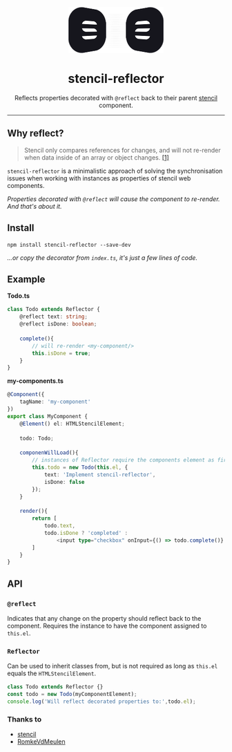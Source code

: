 <p align="center">
  <img src="./logo.png" alt="stencil-reflector" />
</p>
<h1 align="center">
    stencil-reflector
</h1>
<p align="center">
    Reflects properties decorated with <code>@reflect</code> back to their parent <a href="https://stenciljs.com/">stencil</a> component.
</p>

---

## Why reflect?
> Stencil only compares references for changes, and will not re-render when data inside of an array or object changes. [ [1]](https://stenciljs.com/docs/reactive-data)

`stencil-reflector` is a minimalistic approach of solving the synchronisation issues when working with instances as properties of stencil web components.

*Properties decorated with `@reflect` will cause the component to re-render. And that's about it.*

## Install
    npm install stencil-reflector --save-dev
    
*...or copy the decorator from `index.ts`, it's just a few lines of code.*

## Example
**Todo.ts**
```ts
class Todo extends Reflector {
    @reflect text: string;
    @reflect isDone: boolean;
    
    complete(){
        // will re-render <my-component/>
        this.isDone = true;
    }
}
```

**my-components.ts**
```ts
@Component({
    tagName: 'my-component'
})
export class MyComponent {
    @Element() el: HTMLStencilElement;
    
    todo: Todo;
    
    componenWillLoad(){
        // instances of Reflector require the components element as first parameter
        this.todo = new Todo(this.el, {
            text: 'Implement stencil-reflector',
            isDone: false
        });
    }
    
    render(){
        return [
            todo.text,
            todo.isDone ? 'completed' :
                <input type="checkbox" onInput={() => todo.complete()} />
        ]
    }
}
```

## API


### `@reflect`
Indicates that any change on the property should reflect back to the component. Requires the instance to have the component assigned to `this.el`.

### `Reflector`
Can be used to inherit classes from, but is not required as long as `this.el` equals the `HTMLStencilElement`.

```ts
class Todo extends Reflector {}
const todo = new Todo(myComponentElement);
console.log('Will reflect decorated properties to:',todo.el);
```



### Thanks to
- [stencil](https://github.com/ionic-team/stencil)
- [RomkeVdMeulen](https://gist.github.com/RomkeVdMeulen/e45ee89ce848e7fda140635a4d29892b)